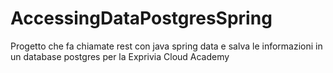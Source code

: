 # AccessingDataPostgresSpring
Progetto che fa chiamate rest con java spring data e salva le informazioni in un database postgres per la Exprivia Cloud Academy
